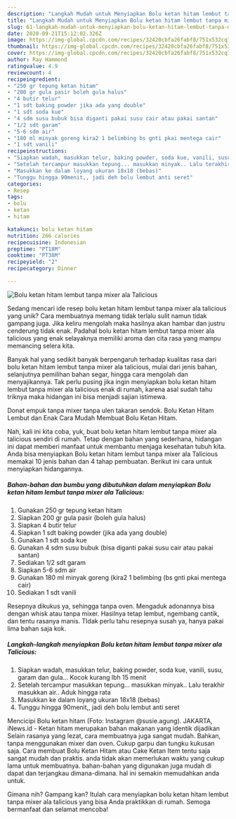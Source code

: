 ```yaml
---
description: "Langkah Mudah untuk Menyiapkan Bolu ketan hitam lembut tanpa mixer ala Talicious, Lezat"
title: "Langkah Mudah untuk Menyiapkan Bolu ketan hitam lembut tanpa mixer ala Talicious, Lezat"
slug: 61-langkah-mudah-untuk-menyiapkan-bolu-ketan-hitam-lembut-tanpa-mixer-ala-talicious-lezat
date: 2020-09-21T15:12:02.326Z
image: https://img-global.cpcdn.com/recipes/32420cbfa26fabf8/751x532cq70/bolu-ketan-hitam-lembut-tanpa-mixer-ala-talicious-foto-resep-utama.jpg
thumbnail: https://img-global.cpcdn.com/recipes/32420cbfa26fabf8/751x532cq70/bolu-ketan-hitam-lembut-tanpa-mixer-ala-talicious-foto-resep-utama.jpg
cover: https://img-global.cpcdn.com/recipes/32420cbfa26fabf8/751x532cq70/bolu-ketan-hitam-lembut-tanpa-mixer-ala-talicious-foto-resep-utama.jpg
author: Ray Hammond
ratingvalue: 4.9
reviewcount: 4
recipeingredient:
- "250 gr tepung ketan hitam"
- "200 gr gula pasir boleh gula halus"
- "4 butir telur"
- "1 sdt baking powder jika ada yang double"
- "1 sdt soda kue"
- "4 sdm susu bubuk bisa diganti pakai susu cair atau pakai santan"
- "1/2 sdt garam"
- "5-6 sdm air"
- "180 ml minyak goreng kira2 1 belimbing bs gnti pkai mentega cair"
- "1 sdt vanili"
recipeinstructions:
- "Siapkan wadah, masukkan telur, baking powder, soda kue, vanili, susu, garam dan gula... Kocok kurang lbh 15 menit"
- "Setelah tercampur masukkan tepung... masukkan minyak.. Lalu terakhir masukkan air.. Aduk hingga rata"
- "Masukkan ke dalam loyang ukuran 18x18 (bebas)"
- "Tunggu hingga 90menit,, jadi deh bolu lembut anti seret"
categories:
- Resep
tags:
- bolu
- ketan
- hitam

katakunci: bolu ketan hitam 
nutrition: 266 calories
recipecuisine: Indonesian
preptime: "PT18M"
cooktime: "PT38M"
recipeyield: "2"
recipecategory: Dinner

---
```



![Bolu ketan hitam lembut tanpa mixer ala Talicious](https://img-global.cpcdn.com/recipes/32420cbfa26fabf8/751x532cq70/bolu-ketan-hitam-lembut-tanpa-mixer-ala-talicious-foto-resep-utama.jpg)

Sedang mencari ide resep bolu ketan hitam lembut tanpa mixer ala talicious yang unik? Cara membuatnya memang tidak terlalu sulit namun tidak gampang juga. Jika keliru mengolah maka hasilnya akan hambar dan justru cenderung tidak enak. Padahal bolu ketan hitam lembut tanpa mixer ala talicious yang enak selayaknya memiliki aroma dan cita rasa yang mampu memancing selera kita.

Banyak hal yang sedikit banyak berpengaruh terhadap kualitas rasa dari bolu ketan hitam lembut tanpa mixer ala talicious, mulai dari jenis bahan, selanjutnya pemilihan bahan segar, hingga cara mengolah dan menyajikannya. Tak perlu pusing jika ingin menyiapkan bolu ketan hitam lembut tanpa mixer ala talicious enak di rumah, karena asal sudah tahu triknya maka hidangan ini bisa menjadi sajian istimewa.

Donat empuk tanpa mixer tanpa ulen takaran sendok. Bolu Ketan Hitam Lembut dan Enak Cara Mudah Membuat Bolu Ketan Hitam.


Nah, kali ini kita coba, yuk, buat bolu ketan hitam lembut tanpa mixer ala talicious sendiri di rumah. Tetap dengan bahan yang sederhana, hidangan ini dapat memberi manfaat untuk membantu menjaga kesehatan tubuh kita. Anda bisa menyiapkan Bolu ketan hitam lembut tanpa mixer ala Talicious memakai 10 jenis bahan dan 4 tahap pembuatan. Berikut ini cara untuk menyiapkan hidangannya.

<!--inarticleads1-->

##### Bahan-bahan dan bumbu yang dibutuhkan dalam menyiapkan Bolu ketan hitam lembut tanpa mixer ala Talicious:

1. Gunakan 250 gr tepung ketan hitam
1. Siapkan 200 gr gula pasir (boleh gula halus)
1. Siapkan 4 butir telur
1. Siapkan 1 sdt baking powder (jika ada yang double)
1. Gunakan 1 sdt soda kue
1. Gunakan 4 sdm susu bubuk (bisa diganti pakai susu cair atau pakai santan)
1. Sediakan 1/2 sdt garam
1. Siapkan 5-6 sdm air
1. Gunakan 180 ml minyak goreng (kira2 1 belimbing (bs gnti pkai mentega cair)
1. Sediakan 1 sdt vanili


Resepnya dikukus ya, sehingga tanpa oven. Mengaduk adonannya bisa dengan whisk atau tanpa mixer. Hasilnya tetap lembut, ngembang cantik, dan tentu rasanya manis. TIdak perlu tahu resepnya susah ya, hanya pakai lima bahan saja kok. 

<!--inarticleads2-->

##### Langkah-langkah menyiapkan Bolu ketan hitam lembut tanpa mixer ala Talicious:

1. Siapkan wadah, masukkan telur, baking powder, soda kue, vanili, susu, garam dan gula... Kocok kurang lbh 15 menit
1. Setelah tercampur masukkan tepung... masukkan minyak.. Lalu terakhir masukkan air.. Aduk hingga rata
1. Masukkan ke dalam loyang ukuran 18x18 (bebas)
1. Tunggu hingga 90menit,, jadi deh bolu lembut anti seret


Mencicipi Bolu ketan hitam (Foto: Instagram @susie.agung). JAKARTA, iNews.id - Ketan hitam merupakan bahan makanan yang identik dijadikan Selain rasanya yang lezat, cara membuatnya juga sangat mudah. Bahkan, tanpa menggunakan mixer dan oven. Cukup garpu dan tungku kukusan saja. Cara membuat Bolu Ketan Hitam atau Cake Ketan Item tentu saja sangat mudah dan praktis. anda tidak akan memerlukan waktu yang cukup lama untuk membuatnya. bahan-bahan yang digunakan juga mudah di dapat dan terjangkau dimana-dimana. hal ini semakin memudahkan anda untuk. 

Gimana nih? Gampang kan? Itulah cara menyiapkan bolu ketan hitam lembut tanpa mixer ala talicious yang bisa Anda praktikkan di rumah. Semoga bermanfaat dan selamat mencoba!
